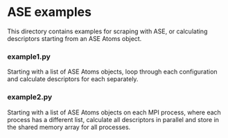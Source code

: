 # ASE examples

This directory contains examples for scraping with ASE, or calculating 
descriptors starting from an ASE Atoms object.

### example1.py

Starting with a list of ASE Atoms objects, loop through each configuration 
and calculate descriptors for each separately.

### example2.py

Starting with a list of ASE Atoms objects on each MPI process, where each
process has a different list, calculate all descriptors in parallel and store 
in the shared memory array for all processes.